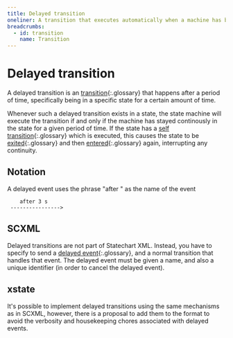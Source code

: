 ```yaml
---
title: Delayed transition
oneliner: A transition that executes automatically when a machine has been in a state for a particular amount of time
breadcrumbs:
  - id: transition
    name: Transition
---
```


# Delayed transition

A delayed transition is an [transition](transition.html){:.glossary} that happens after a period of time, specifically being in a specific state for a certain amount of time.

Whenever such a delayed transition exists in a state, the state machine will execute the transition if and only if the machine has stayed continously in the state for a given period of time.  If the state has a [self transition](self-transition.html){:.glossary} which is executed, this causes the state to be [exited](exit.html){:.glossary} and then [entered](entry.html){:.glossary} again, interrupting any continuity.

## Notation

A delayed event uses the phrase "after <timespec>" as the name of the event

        after 3 s
     ---------------->

## SCXML

Delayed transitions are not part of Statechart XML.  Instead, you have to specify to send a [delayed event](delayed-event.html){:.glossary}, and a normal transition that handles that event.  The delayed event must be given a name, and also a unique identifier (in order to cancel the delayed event).

## xstate

It's possible to implement delayed transitions using the same mechanisms as in SCXML, however, there is a proposal to add them to the format to avoid the verbosity and housekeeping chores associated with delayed events.
